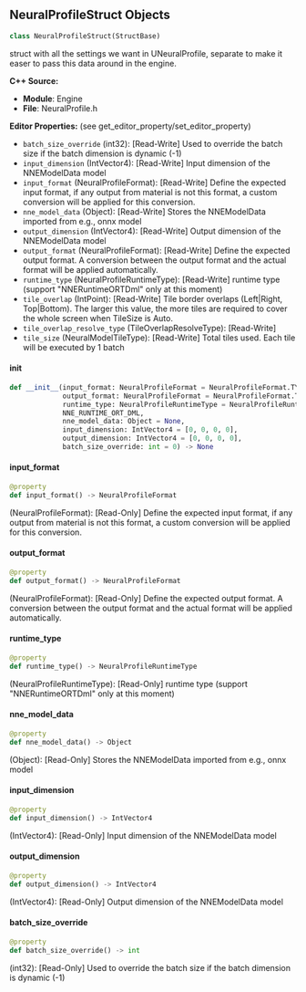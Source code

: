 ## NeuralProfileStruct Objects

```python
class NeuralProfileStruct(StructBase)
```

struct with all the settings we want in UNeuralProfile, separate to make it easer to pass this data around in the engine.

**C++ Source:**

- **Module**: Engine
- **File**: NeuralProfile.h

**Editor Properties:** (see get_editor_property/set_editor_property)

- ``batch_size_override`` (int32):  [Read-Write] Used to override the batch size if the batch dimension is dynamic (-1)
- ``input_dimension`` (IntVector4):  [Read-Write] Input dimension of the NNEModelData model
- ``input_format`` (NeuralProfileFormat):  [Read-Write] Define the expected input format, if any output from material is not this format, a custom conversion
  will be applied for this conversion.
- ``nne_model_data`` (Object):  [Read-Write] Stores the NNEModelData imported from e.g., onnx model
- ``output_dimension`` (IntVector4):  [Read-Write] Output dimension of the NNEModelData model
- ``output_format`` (NeuralProfileFormat):  [Read-Write] Define the expected output format. A conversion between the output format and the actual format will
  be applied automatically.
- ``runtime_type`` (NeuralProfileRuntimeType):  [Read-Write] runtime type (support "NNERuntimeORTDml" only at this moment)
- ``tile_overlap`` (IntPoint):  [Read-Write] Tile border overlaps (Left|Right, Top|Bottom). The larger this value, the more tiles are required to cover the whole screen when TileSize is Auto.
- ``tile_overlap_resolve_type`` (TileOverlapResolveType):  [Read-Write]
- ``tile_size`` (NeuralModelTileType):  [Read-Write] Total tiles used. Each tile will be executed by 1 batch

<a id="unreal.NeuralProfileStruct.__init__"></a>

#### __init__

```python
def __init__(input_format: NeuralProfileFormat = NeuralProfileFormat.TYPE32,
             output_format: NeuralProfileFormat = NeuralProfileFormat.TYPE32,
             runtime_type: NeuralProfileRuntimeType = NeuralProfileRuntimeType.
             NNE_RUNTIME_ORT_DML,
             nne_model_data: Object = None,
             input_dimension: IntVector4 = [0, 0, 0, 0],
             output_dimension: IntVector4 = [0, 0, 0, 0],
             batch_size_override: int = 0) -> None
```

<a id="unreal.NeuralProfileStruct.input_format"></a>

#### input_format

```python
@property
def input_format() -> NeuralProfileFormat
```

(NeuralProfileFormat):  [Read-Only] Define the expected input format, if any output from material is not this format, a custom conversion
will be applied for this conversion.

<a id="unreal.NeuralProfileStruct.output_format"></a>

#### output_format

```python
@property
def output_format() -> NeuralProfileFormat
```

(NeuralProfileFormat):  [Read-Only] Define the expected output format. A conversion between the output format and the actual format will
be applied automatically.

<a id="unreal.NeuralProfileStruct.runtime_type"></a>

#### runtime_type

```python
@property
def runtime_type() -> NeuralProfileRuntimeType
```

(NeuralProfileRuntimeType):  [Read-Only] runtime type (support "NNERuntimeORTDml" only at this moment)

<a id="unreal.NeuralProfileStruct.nne_model_data"></a>

#### nne_model_data

```python
@property
def nne_model_data() -> Object
```

(Object):  [Read-Only] Stores the NNEModelData imported from e.g., onnx model

<a id="unreal.NeuralProfileStruct.input_dimension"></a>

#### input_dimension

```python
@property
def input_dimension() -> IntVector4
```

(IntVector4):  [Read-Only] Input dimension of the NNEModelData model

<a id="unreal.NeuralProfileStruct.output_dimension"></a>

#### output_dimension

```python
@property
def output_dimension() -> IntVector4
```

(IntVector4):  [Read-Only] Output dimension of the NNEModelData model

<a id="unreal.NeuralProfileStruct.batch_size_override"></a>

#### batch_size_override

```python
@property
def batch_size_override() -> int
```

(int32):  [Read-Only] Used to override the batch size if the batch dimension is dynamic (-1)

<a id="unreal.SpecularProfileStruct"></a>